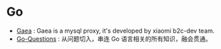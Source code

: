 # Go

- [Gaea](https://github.com/XiaoMi/Gaea) : Gaea is a mysql proxy, it's developed by xiaomi b2c-dev team.
- [Go-Questions](https://github.com/qcrao/Go-Questions) : 从问题切入，串连 Go 语言相关的所有知识，融会贯通。
